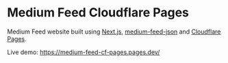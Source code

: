 # Medium Feed Cloudflare Pages
Medium Feed website built using [Next.js](https://nextjs.org/), [medium-feed-json](https://github.com/alekrumkamp/medium-feed-json) and [Cloudflare Pages](https://pages.cloudflare.com/).

Live demo: https://medium-feed-cf-pages.pages.dev/